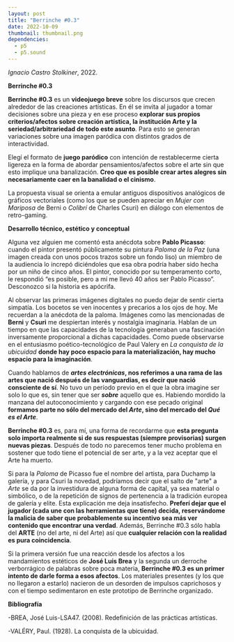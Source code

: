 ```yaml
---
layout: post
title: "Berrinche #0.3"
date: 2022-10-09
thumbnail: thumbnail.png
dependencies:
  - p5
  - p5.sound
---
```


<div id="div-sketch">
  <script type="text/javascript" src="sketch.js"></script>
</div>

_Ignacio Castro Stolkiner_, 2022.

**Berrinche #0.3**

**Berrinche #0.3** es un **videojuego breve** sobre los discursos que crecen alrededor de las creaciones artísticas. En él se invita al jugador a tomar decisiones sobre una pieza y en ese proceso **explorar sus propios criterios/afectos sobre creación artística, la institución Arte y la seriedad/arbitrariedad de todo este asunto**.  Para esto se generan variaciones sobre una imagen paródica con distintos grados de interactividad. 

Elegí el formato de **juego paródico** con intención de restablecerme cierta ligereza  en la forma de abordar pensamientos/afectos sobre el arte sin que esto implique una banalización. **Creo que es posible crear artes alegres sin necesariamente caer en la banalidad o el cinismo**. 

 La propuesta visual se orienta a emular antiguos dispositivos analógicos de gráficos vectoriales (como los que se pueden apreciar en _Mujer con Mariposa_ de Berni o _Colibrí_ de Charles Csuri) en diálogo con elementos de retro-gaming. 

**Desarrollo técnico, estético y conceptual**

Alguna vez alguien me comentó esta anécdota sobre **Pablo Picasso**: cuando el pintor presentó públicamente su pintura _Paloma de la Paz_ (una imagen creada con unos pocos trazos sobre un fondo liso) un miembro de la audiencia lo increpó diciéndoles que esa obra podría haber sido hecha por un niño de cinco años. El pintor, conocido por su temperamento corto, le respondió “es posible, pero a mí me llevó 40 años ser Pablo Picasso”. Desconozco si la historia es apócrifa.

Al observar las primeras imágenes digitales no puedo dejar de sentir cierta simpatía. Los bocetos se ven inocentes y precarios a los ojos de hoy. Me recuerdan a la anécdota de la paloma. Imágenes como las mencionadas de **Berni** y **Csuri** me despiertan interés y nostalgia imaginaria. Hablan de un tiempo en que las capacidades de la tecnología generaban una fascinación inversamente proporcional a dichas capacidades. Como puede observarse en el entusiasmo poético-tecnológico de Paul Valery en _La conquista de la ubicuidad_ **donde hay poco espacio para la materialización, hay mucho espacio para la imaginación**. 

Cuando hablamos de **_artes electrónicas_, nos referimos a una rama de las artes que nació después de las vanguardias, es decir que nació consciente de sí**. No tuvo un período previo en el que la obra imagine ser solo lo que es, sin tener que ser **_sobre_** aquello que es. Habiendo mordido la manzana del autoconocimiento y cargando con ese pecado original **formamos parte no sólo del mercado del _Arte_, sino del mercado del _Qué es el Arte_**. 

**Berrinche #0.3** es, para mí, una forma de recordarme que **esta pregunta solo importa realmente si de sus respuestas (siempre provisorias) surgen nuevas piezas**. Después de todo no parecemos tener mucho problema en sostener que todo tiene el potencial de ser arte, y a la vez aceptar que el Arte ha muerto. 

Si para la _Paloma_ de Picasso fue el nombre del artista, para Duchamp la galería, y para Csuri la novedad, podríamos decir que el salto de "arte" a _Arte_ se da por la investidura de alguna forma de capital, ya sea material o simbólico, o de la repetición de signos de pertenencia a la tradición europea de galería y elite. Esta explicación me deja insatisfecho. **Preferí dejar que el jugador (cada une con las herramientas que tiene) decida, reservándome la malicia de saber que probablemente su incentivo sea más ver contenido que encontrar una verdad**. Además, Berrinche #0.3 sólo habla del **ARTE** (no del arte, ni del Arte) así que **cualquier relación con la realidad es pura coincidencia**. 

Si la primera versión fue una reacción desde los afectos a los mandamientos estéticos de **José Luis Brea** y la segunda un derroche verborrágico de palabras sobre poca materia, **Berrinche #0.3 es un primer intento de darle forma a esos afectos**. Los materiales presentes (y los que no llegaron a estarlo) nacieron de un desorden de impulsos caprichosos y con el tiempo sedimentaron en este prototipo de Berrinche organizado. 

**Bibliografía**

-BREA, José Luis-LSA47. (2008). Redefinición de las prácticas artísticas.

-VALÉRY, Paul. (1928). La conquista de la ubicuidad.